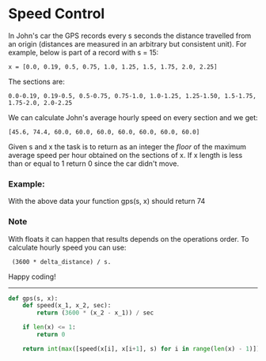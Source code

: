 # Speed Control

In John's car the GPS records every s seconds the distance travelled from an origin (distances are measured in an arbitrary but consistent unit). For example, below is part of a record with s = 15:

```
x = [0.0, 0.19, 0.5, 0.75, 1.0, 1.25, 1.5, 1.75, 2.0, 2.25]
```
The sections are:

```
0.0-0.19, 0.19-0.5, 0.5-0.75, 0.75-1.0, 1.0-1.25, 1.25-1.50, 1.5-1.75, 1.75-2.0, 2.0-2.25
```
We can calculate John's average hourly speed on every section and we get:

```
[45.6, 74.4, 60.0, 60.0, 60.0, 60.0, 60.0, 60.0, 60.0]
```
Given s and x the task is to return as an integer the *floor* of the maximum average speed per hour obtained on the sections of x. If x length is less than or equal to 1 return 0 since the car didn't move.

### Example:
With the above data your function gps(s, x) should return 74

### Note
With floats it can happen that results depends on the operations order. To calculate hourly speed you can use:

```
 (3600 * delta_distance) / s.
```

Happy coding!

---

```py
def gps(s, x):    
    def speed(x_1, x_2, sec):
        return (3600 * (x_2 - x_1)) / sec

    if len(x) <= 1:
        return 0

    return int(max([speed(x[i], x[i+1], s) for i in range(len(x) - 1)]))
```
